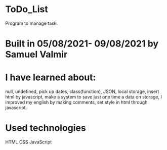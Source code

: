 # ToDo_List
 Program to manage task.

# Built in 05/08/2021- 09/08/2021 by Samuel Valmir 

# I have learned about:
null, undefined, pick up dates, class(function), JSON, local storage, insert html by javascript,
make a system to save just one time a data on storage, I improved my english by making comments,
set style in html through javascript.

# Used technologies
HTML
CSS
JavaScript
